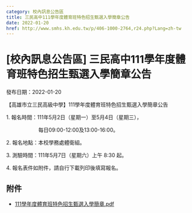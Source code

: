 ```yaml
---
category: 校內訊息公告區
title: 三民高中111學年度體育班特色招生甄選入學簡章公告
date: 2022-01-20
href: http://www.smhs.kh.edu.tw/p/406-1000-2764,r24.php?Lang=zh-tw
---
```


# [校內訊息公告區] 三民高中111學年度體育班特色招生甄選入學簡章公告

發布日期：2022-01-20

【高雄市立三民高級中學】111學年度體育班特色招生甄選入學簡章公告

1\. 報名時間：111年5月2日（星期一）至5月4日（星期三），

                      每日09:00-12:00及13:00-16:00。

2\. 報名地點：本校學務處體衛組。

3\. 測驗時間：111年5月7日（星期六）上午 8:30 起。

4\. 報名表件如附件，請自行下載列印後填寫報名。

## 附件

- [111學年度體育班特色招生甄選入學簡章.pdf](https://www.smhs.kh.edu.tw/var/file/0/1000/attach/48/pta_2421_1141996_67668.pdf)
